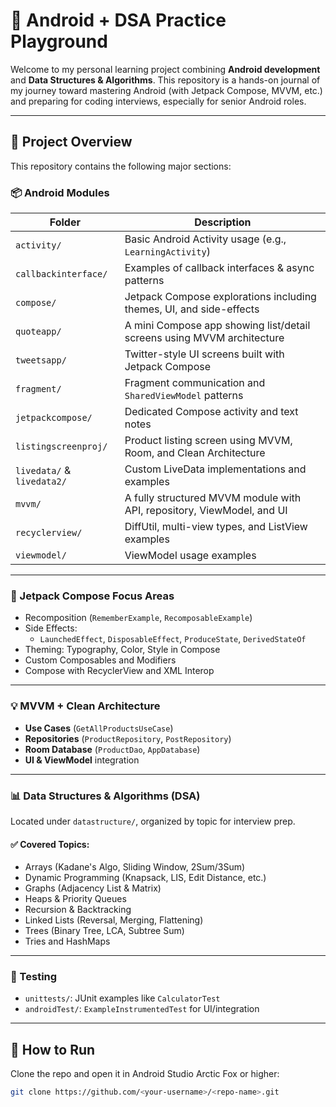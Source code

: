 # 📱 Android + DSA Practice Playground

Welcome to my personal learning project combining **Android development** and **Data Structures & Algorithms**. This repository is a hands-on journal of my journey toward mastering Android (with Jetpack Compose, MVVM, etc.) and preparing for coding interviews, especially for senior Android roles.

---

## 🧠 Project Overview

This repository contains the following major sections:

### 📦 Android Modules

| Folder | Description |
|--------|-------------|
| `activity/` | Basic Android Activity usage (e.g., `LearningActivity`) |
| `callbackinterface/` | Examples of callback interfaces & async patterns |
| `compose/` | Jetpack Compose explorations including themes, UI, and side-effects |
| `quoteapp/` | A mini Compose app showing list/detail screens using MVVM architecture |
| `tweetsapp/` | Twitter-style UI screens built with Jetpack Compose |
| `fragment/` | Fragment communication and `SharedViewModel` patterns |
| `jetpackcompose/` | Dedicated Compose activity and text notes |
| `listingscreenproj/` | Product listing screen using MVVM, Room, and Clean Architecture |
| `livedata/` & `livedata2/` | Custom LiveData implementations and examples |
| `mvvm/` | A fully structured MVVM module with API, repository, ViewModel, and UI |
| `recyclerview/` | DiffUtil, multi-view types, and ListView examples |
| `viewmodel/` | ViewModel usage examples |

---

### 🎯 Jetpack Compose Focus Areas

- Recomposition (`RememberExample`, `RecomposableExample`)
- Side Effects:
    - `LaunchedEffect`, `DisposableEffect`, `ProduceState`, `DerivedStateOf`
- Theming: Typography, Color, Style in Compose
- Custom Composables and Modifiers
- Compose with RecyclerView and XML Interop

---

### 💡 MVVM + Clean Architecture

- **Use Cases** (`GetAllProductsUseCase`)
- **Repositories** (`ProductRepository`, `PostRepository`)
- **Room Database** (`ProductDao`, `AppDatabase`)
- **UI & ViewModel** integration

---

### 📊 Data Structures & Algorithms (DSA)

Located under `datastructure/`, organized by topic for interview prep.

#### ✅ Covered Topics:
- Arrays (Kadane's Algo, Sliding Window, 2Sum/3Sum)
- Dynamic Programming (Knapsack, LIS, Edit Distance, etc.)
- Graphs (Adjacency List & Matrix)
- Heaps & Priority Queues
- Recursion & Backtracking
- Linked Lists (Reversal, Merging, Flattening)
- Trees (Binary Tree, LCA, Subtree Sum)
- Tries and HashMaps

---

### 🧪 Testing

- `unittests/`: JUnit examples like `CalculatorTest`
- `androidTest/`: `ExampleInstrumentedTest` for UI/integration

---


## 🚀 How to Run

Clone the repo and open it in Android Studio Arctic Fox or higher:

```bash
git clone https://github.com/<your-username>/<repo-name>.git
